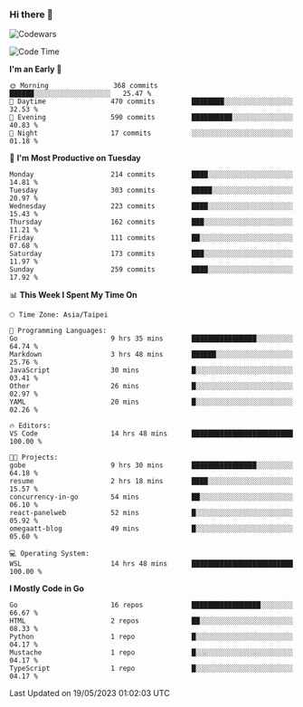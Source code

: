 ### Hi there 👋

![Codewars](https://www.codewars.com/users/omegaatt36/badges/small)

<!--START_SECTION:waka-->
![Code Time](http://img.shields.io/badge/Code%20Time-1%2C178%20hrs%2029%20mins-blue)

**I'm an Early 🐤** 

```text
🌞 Morning                368 commits         ██████░░░░░░░░░░░░░░░░░░░   25.47 % 
🌆 Daytime                470 commits         ████████░░░░░░░░░░░░░░░░░   32.53 % 
🌃 Evening                590 commits         ██████████░░░░░░░░░░░░░░░   40.83 % 
🌙 Night                  17 commits          ░░░░░░░░░░░░░░░░░░░░░░░░░   01.18 % 
```
📅 **I'm Most Productive on Tuesday** 

```text
Monday                   214 commits         ████░░░░░░░░░░░░░░░░░░░░░   14.81 % 
Tuesday                  303 commits         █████░░░░░░░░░░░░░░░░░░░░   20.97 % 
Wednesday                223 commits         ████░░░░░░░░░░░░░░░░░░░░░   15.43 % 
Thursday                 162 commits         ███░░░░░░░░░░░░░░░░░░░░░░   11.21 % 
Friday                   111 commits         ██░░░░░░░░░░░░░░░░░░░░░░░   07.68 % 
Saturday                 173 commits         ███░░░░░░░░░░░░░░░░░░░░░░   11.97 % 
Sunday                   259 commits         ████░░░░░░░░░░░░░░░░░░░░░   17.92 % 
```


📊 **This Week I Spent My Time On** 

```text
🕑︎ Time Zone: Asia/Taipei

💬 Programming Languages: 
Go                       9 hrs 35 mins       ████████████████░░░░░░░░░   64.74 % 
Markdown                 3 hrs 48 mins       ██████░░░░░░░░░░░░░░░░░░░   25.76 % 
JavaScript               30 mins             █░░░░░░░░░░░░░░░░░░░░░░░░   03.41 % 
Other                    26 mins             █░░░░░░░░░░░░░░░░░░░░░░░░   02.97 % 
YAML                     20 mins             █░░░░░░░░░░░░░░░░░░░░░░░░   02.26 % 

🔥 Editors: 
VS Code                  14 hrs 48 mins      █████████████████████████   100.00 % 

🐱‍💻 Projects: 
gobe                     9 hrs 30 mins       ████████████████░░░░░░░░░   64.18 % 
resume                   2 hrs 18 mins       ████░░░░░░░░░░░░░░░░░░░░░   15.57 % 
concurrency-in-go        54 mins             ██░░░░░░░░░░░░░░░░░░░░░░░   06.10 % 
react-panelweb           52 mins             █░░░░░░░░░░░░░░░░░░░░░░░░   05.92 % 
omegaatt-blog            49 mins             █░░░░░░░░░░░░░░░░░░░░░░░░   05.60 % 

💻 Operating System: 
WSL                      14 hrs 48 mins      █████████████████████████   100.00 % 
```

**I Mostly Code in Go** 

```text
Go                       16 repos            █████████████████░░░░░░░░   66.67 % 
HTML                     2 repos             ██░░░░░░░░░░░░░░░░░░░░░░░   08.33 % 
Python                   1 repo              █░░░░░░░░░░░░░░░░░░░░░░░░   04.17 % 
Mustache                 1 repo              █░░░░░░░░░░░░░░░░░░░░░░░░   04.17 % 
TypeScript               1 repo              █░░░░░░░░░░░░░░░░░░░░░░░░   04.17 % 
```




 Last Updated on 19/05/2023 01:02:03 UTC
<!--END_SECTION:waka-->

<!--
**omegaatt36/omegaatt36** is a ✨ _special_ ✨ repository because its `README.md` (this file) appears on your GitHub profile.

Here are some ideas to get you started:

- 🔭 I’m currently working on ...
- 🌱 I’m currently learning ...
- 👯 I’m looking to collaborate on ...
- 🤔 I’m looking for help with ...
- 💬 Ask me about ...
- 📫 How to reach me: ...
- 😄 Pronouns: ...
- ⚡ Fun fact: ...
-->
